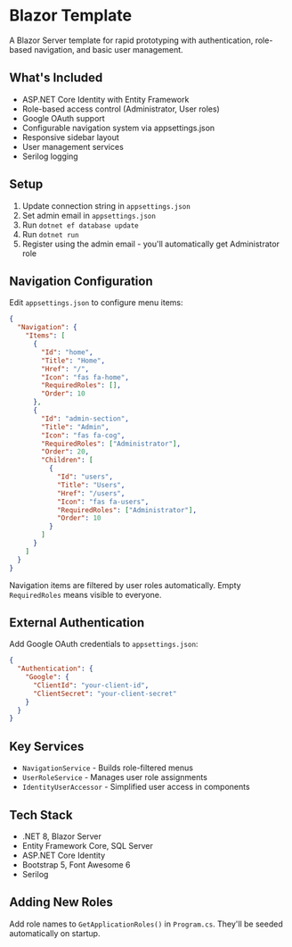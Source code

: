# Blazor Template

A Blazor Server template for rapid prototyping with authentication, role-based navigation, and basic user management.

## What's Included

- ASP.NET Core Identity with Entity Framework
- Role-based access control (Administrator, User roles)
- Google OAuth support
- Configurable navigation system via appsettings.json
- Responsive sidebar layout
- User management services
- Serilog logging

## Setup

1. Update connection string in `appsettings.json`
2. Set admin email in `appsettings.json`
3. Run `dotnet ef database update`
4. Run `dotnet run`
5. Register using the admin email - you'll automatically get Administrator role

## Navigation Configuration

Edit `appsettings.json` to configure menu items:

```json
{
  "Navigation": {
    "Items": [
      {
        "Id": "home",
        "Title": "Home",
        "Href": "/",
        "Icon": "fas fa-home",
        "RequiredRoles": [],
        "Order": 10
      },
      {
        "Id": "admin-section",
        "Title": "Admin",
        "Icon": "fas fa-cog",
        "RequiredRoles": ["Administrator"],
        "Order": 20,
        "Children": [
          {
            "Id": "users",
            "Title": "Users",
            "Href": "/users",
            "Icon": "fas fa-users",
            "RequiredRoles": ["Administrator"],
            "Order": 10
          }
        ]
      }
    ]
  }
}
```

Navigation items are filtered by user roles automatically. Empty `RequiredRoles` means visible to everyone.

## External Authentication

Add Google OAuth credentials to `appsettings.json`:

```json
{
  "Authentication": {
    "Google": {
      "ClientId": "your-client-id",
      "ClientSecret": "your-client-secret"
    }
  }
}
```

## Key Services

- `NavigationService` - Builds role-filtered menus
- `UserRoleService` - Manages user role assignments
- `IdentityUserAccessor` - Simplified user access in components

## Tech Stack

- .NET 8, Blazor Server
- Entity Framework Core, SQL Server
- ASP.NET Core Identity
- Bootstrap 5, Font Awesome 6
- Serilog

## Adding New Roles

Add role names to `GetApplicationRoles()` in `Program.cs`. They'll be seeded automatically on startup.
